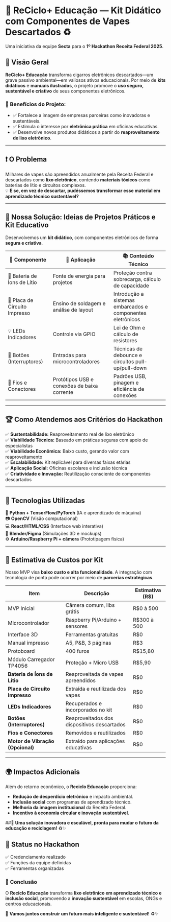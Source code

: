 # 📘 ReCiclo+ Educação — Kit Didático com Componentes de Vapes Descartados ♻️

Uma iniciativa da equipe **Secta** para o **1º Hackathon Receita Federal 2025**.

## 🚀 Visão Geral
**ReCiclo+ Educação** transforma cigarros eletrônicos descartados—um grave passivo ambiental—em valiosos ativos educacionais. Por meio de **kits didáticos** e **manuais ilustrados**, o projeto promove o **uso seguro, sustentável e criativo** de seus componentes eletrônicos.

### 🌟 Benefícios do Projeto:
- ✅ Fortalece a imagem de empresas parceiras como inovadoras e sustentáveis.  
- ✅ Estimula o interesse por **eletrônica prática** em oficinas educativas.  
- ✅ Desenvolve novos produtos didáticos a partir do **reaproveitamento de lixo eletrônico**.  

---

## ❗ O Problema
Milhares de vapes são apreendidos anualmente pela Receita Federal e descartados como **lixo eletrônico**, contendo **materiais tóxicos** como baterias de lítio e circuitos complexos.  
💡 **E se, em vez de descartar, pudéssemos transformar esse material em aprendizado técnico sustentável?**

---

## 📘 Nossa Solução: Ideias de Projetos Práticos e Kit Educativo
Desenvolvemos um **kit didático**, com componentes eletrônicos de forma **segura e criativa**.

| 🔧 Componente | 📌 Aplicação | 📚 Conteúdo Técnico |
|--------------|-------------|------------------|
| 🔋 Bateria de Íons de Lítio | Fonte de energia para projetos | Proteção contra sobrecarga, cálculo de capacidade |
| 🧠 Placa de Circuito Impresso | Ensino de soldagem e análise de layout | Introdução a sistemas embarcados e componentes eletrônicos |
| 💡 LEDs Indicadores | Controle via GPIO | Lei de Ohm e cálculo de resistores |
| 🔘 Botões (Interruptores) | Entradas para microcontroladores | Técnicas de debounce e circuitos pull-up/pull-down |
| 🔌 Fios e Conectores | Protótipos USB e conexões de baixa corrente | Padrões USB, pinagem e eficiência de conexões |

---

## 🏆 Como Atendemos aos Critérios do Hackathon
✅ **Sustentabilidade:** Reaproveitamento real de lixo eletrônico  
✅ **Viabilidade Técnica:** Baseado em práticas seguras com apoio de especialistas  
✅ **Viabilidade Econômica:** Baixo custo, gerando valor com reaproveitamento  
✅ **Escalabilidade:** Kit replicável para diversas faixas etárias  
✅ **Aplicação Social:** Oficinas escolares e inclusão técnica  
✅ **Criatividade e Inovação:** Reutilização consciente de componentes descartados  

---

## 🧰 Tecnologias Utilizadas
🚀 **Python + TensorFlow/PyTorch** (IA e aprendizado de máquina)  
📷 **OpenCV** (Visão computacional)  
💻 **React/HTML/CSS** (Interface web interativa)  
🎨 **Blender/Figma** (Simulações 3D e mockups)  
⚙️ **Arduino/Raspberry Pi + câmera** (Prototipagem física)  

---

## 💸 Estimativa de Custos por Kit
Nosso MVP visa **baixo custo e alta funcionalidade**. A integração com tecnologia de ponta pode ocorrer por meio de **parcerias estratégicas**.

| Item | Descrição | Estimativa (R$) |
|------|----------|----------------|
| MVP Inicial | Câmera comum, libs grátis | R$0 à 500 |
| Microcontrolador | Raspberry Pi/Arduino + sensores | R$300 à 500 |
| Interface 3D | Ferramentas gratuitas | R$0 |
| Manual impresso | A5, P&B, 3 páginas |R$3 |
| Protoboard | 400 furos | R$15,80 |
| Módulo Carregador TP4056 | Proteção + Micro USB | R$5,90 |
| **Bateria de Íons de Lítio** | Reaproveitada de vapes apreendidos | R$0 |
| **Placa de Circuito Impresso** | Extraída e reutilizada dos vapes | R$0 |
| **LEDs Indicadores** | Recuperados e incorporados no kit | R$0 |
| **Botões (Interruptores)** | Reaproveitados dos dispositivos descartados | R$0 |
| **Fios e Conectores** | Removidos e reutilizados | R$0 |
| **Motor de Vibração (Opcional)** | Extraído para aplicações educativas | R$0 |

---

## 🌍 **Impactos Adicionais**  

Além do retorno econômico, o **Reciclo Educação** proporciona:

- **Redução de desperdício eletrônico** e impacto ambiental.  
- **Inclusão social** com programas de aprendizado técnico.  
- **Melhoria da imagem institucional** da Receita Federal.  
- **Incentivo à economia circular e inovação sustentável**.  



##🚀 **Uma solução inovadora e escalável, pronta para mudar o futuro da educação e reciclagem!** ♻️✨  



## 📅 Status no Hackathon
✅ Credenciamento realizado  
✅ Funções da equipe definidas  
✅ Ferramentas organizadas  

### 🚀 **Conclusão**
O **Reciclo Educação** transforma **lixo eletrônico em aprendizado técnico e inclusão social**, promovendo a **inovação sustentável** em escolas, ONGs e centros educacionais.  

📢 **Vamos juntos construir um futuro mais inteligente e sustentável!** ♻️✨  
